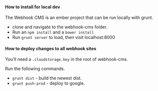 #### How to install for local dev

The Webhook CMS is an ember project that can be run locally with grunt.

* clone and navigate to the webhook-cms folder.
* Run an `npm install` and a `bower install`
* Run `grunt server` to load, then visit localhost:8000

#### How to deploy changes to all webhook sites

You'll need a `.cloudstorage.key` in the root of webhook-cms.

Run the following commands.

* `grunt dist` - build the newest dist.
* `grunt push-prod` - deploy to google.
